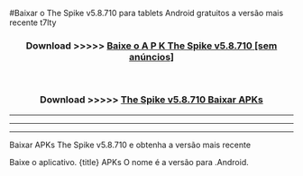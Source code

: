 #Baixar o The Spike v5.8.710  para tablets Android gratuitos a versão mais recente t7lty


<div align="center">
<h3>Download >>>>> <a href="https://pt-web.web.app/?pt= The Spike v5.8.710">Baixe o A P K The Spike v5.8.710 [sem anúncios]</a></h3><br>

<h3>Download >>>>> <a href="https://pt-web.web.app/?pt= The Spike v5.8.710">The Spike v5.8.710 Baixar APKs</a></h3>
</div>

----------------------------------------------------------

----------------------------------------------------------

----------------------------------------------------------

Baixar APKs The Spike v5.8.710 e obtenha a versão mais recente

Baixe o aplicativo. {title} APKs O nome é a versão para .Android.


